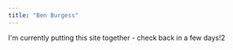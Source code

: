 ```yaml
---
title: "Ben Burgess"
---
```




I'm currently putting this site together - check back in a few days!2

